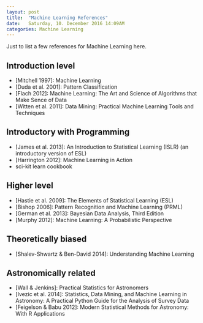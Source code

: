 ```yaml
---
layout: post
title:  "Machine Learning References"
date:   Saturday, 10. December 2016 14:09AM
categories: Machine Learning
---
```


Just to list a few references for Machine Learning here.

## Introduction level

- [Mitchell 1997]: Machine Learning
- [Duda et al. 2001]: Pattern Classification
- [Flach 2012]: Machine Learning: The Art and Science of Algorithms that Make Sence of Data
- [Witten et al. 2011]: Data Mining: Practical Machine Learning Tools and Techniques

## Introductory with Programming
- [James et al. 2013]: An Introduction to Statistical Learning (ISLR) (an introductory version of ESL)
- [Harrington 2012]: Machine Learning in Action
- sci-kit learn cookbook

## Higher level
- [Hastie et al. 2009]: The Elements of Statistical Learning (ESL)
- [Bishop 2006]: Pattern Recognition and Machine Learning (PRML)
- [German et al. 2013]: Bayesian Data Analysis, Third Edition
- [Murphy 2012]: Machine Learning: A Probabilistic Perspective

## Theoretically biased

- [Shalev-Shwartz & Ben-David 2014]: Understanding Machine Learning


## Astronomically related
- [Wall & Jenkins]: Practical Statistics for Astronomers
- [Ivezic et al. 2014]: Statistics, Data Mining, and Machine Learning in Astronomy: A Practical Python Guide for the Analysis of Survey Data
- [Feigelson & Babu 2012]: Modern Statistical Methods for Astronomy: With R Applications
